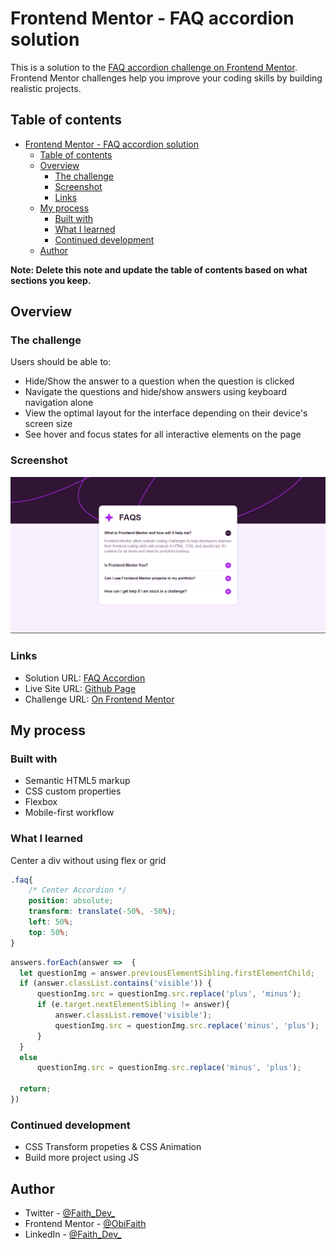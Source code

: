 # Frontend Mentor - FAQ accordion solution

This is a solution to the [FAQ accordion challenge on Frontend Mentor](https://www.frontendmentor.io/challenges/faq-accordion-wyfFdeBwBz). Frontend Mentor challenges help you improve your coding skills by building realistic projects. 

## Table of contents

- [Frontend Mentor - FAQ accordion solution](#frontend-mentor---faq-accordion-solution)
  - [Table of contents](#table-of-contents)
  - [Overview](#overview)
    - [The challenge](#the-challenge)
    - [Screenshot](#screenshot)
    - [Links](#links)
  - [My process](#my-process)
    - [Built with](#built-with)
    - [What I learned](#what-i-learned)
    - [Continued development](#continued-development)
  - [Author](#author)

**Note: Delete this note and update the table of contents based on what sections you keep.**

## Overview

### The challenge

Users should be able to:

- Hide/Show the answer to a question when the question is clicked
- Navigate the questions and hide/show answers using keyboard navigation alone
- View the optimal layout for the interface depending on their device's screen size
- See hover and focus states for all interactive elements on the page

### Screenshot

![](./images/Screenshot%202023-12-22%20094456.png)

### Links

- Solution URL: [FAQ Accordion](https://your-solution-url.com)
- Live Site URL: [Github Page](https://your-live-site-url.com)
- Challenge URL: [On Frontend Mentor](https://www.frontendmentor.io/challenges/faq-accordion-wyfFdeBwBz)

## My process

### Built with

- Semantic HTML5 markup
- CSS custom properties
- Flexbox
- Mobile-first workflow

### What I learned
Center a div without using flex or grid

```css
.faq{
    /* Center Accordion */
    position: absolute;
    transform: translate(-50%, -50%);
    left: 50%;
    top: 50%;   
}
```

```js
answers.forEach(answer =>  {
  let questionImg = answer.previousElementSibling.firstElementChild;
  if (answer.classList.contains('visible')) {   
      questionImg.src = questionImg.src.replace('plus', 'minus');
      if (e.target.nextElementSibling != answer){
          answer.classList.remove('visible');
          questionImg.src = questionImg.src.replace('minus', 'plus');  
      }
  }   
  else
      questionImg.src = questionImg.src.replace('minus', 'plus');     
  
  return; 
})
```

### Continued development
 - CSS Transform propeties & CSS Animation
 - Build more project using JS

## Author

- Twitter - [@Faith_Dev_](https://www.twitter.com/Faith_Dev_?s=09)
- Frontend Mentor - [@ObiFaith](https://www.frontendmentor.io/profile/ObiFaith)
- LinkedIn - [@Faith_Dev_](https://www.linkedin.com/in/faithdev)